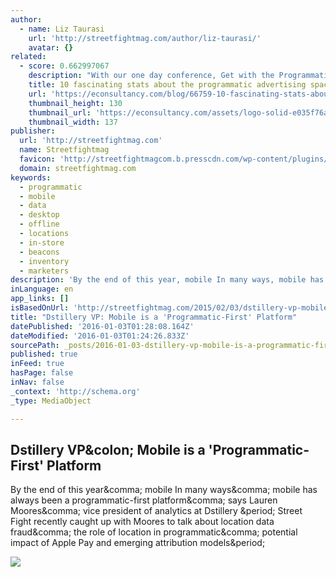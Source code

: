 ```yaml
---
author:
  - name: Liz Taurasi
    url: 'http://streetfightmag.com/author/liz-taurasi/'
    avatar: {}
related:
  - score: 0.662997067
    description: "With our one day conference, Get with the Programmatic, coming up later this year, I thought I'd take a look at some of the most interesting programmatic advertising stats from this month. This is according to our report titled The Role of DMPs in the Era of Data-Driven Advertising, created in partnership with Oracle Marketing Cloud."
    title: 10 fascinating stats about the programmatic advertising space
    url: 'https://econsultancy.com/blog/66759-10-fascinating-stats-about-the-programmatic-advertising-space/'
    thumbnail_height: 130
    thumbnail_url: 'https://econsultancy.com/assets/logo-solid-e035f76a817a37a234ac6937b85ff1db.png'
    thumbnail_width: 137
publisher:
  url: 'http://streetfightmag.com'
  name: Streetfightmag
  favicon: 'http://streetfightmagcom.b.presscdn.com/wp-content/plugins/streetfight/favicon.ico'
  domain: streetfightmag.com
keywords:
  - programmatic
  - mobile
  - data
  - desktop
  - offline
  - locations
  - in-store
  - beacons
  - inventory
  - marketers
description: 'By the end of this year, mobile In many ways, mobile has always been a programmatic-first platform, says Lauren Moores, vice president of analytics at Dstillery . Street Fight recently caught up with Moores to talk about location data fraud, the role of location in programmatic, potential impact of Apple Pay and emerging attribution models.'
inLanguage: en
app_links: []
isBasedOnUrl: 'http://streetfightmag.com/2015/02/03/dstillery-vp-mobile-is-a-programmatic-first-platform/'
title: "Dstillery VP: Mobile is a 'Programmatic-First' Platform"
datePublished: '2016-01-03T01:28:08.164Z'
dateModified: '2016-01-03T01:24:26.833Z'
sourcePath: _posts/2016-01-03-dstillery-vp-mobile-is-a-programmatic-first-platform.md
published: true
inFeed: true
hasPage: false
inNav: false
_context: 'http://schema.org'
_type: MediaObject

---
```

<article style=""><h1>Dstillery VP&amp;colon; Mobile is a 'Programmatic-First' Platform</h1><p>By the end of this year&amp;comma; mobile In many ways&amp;comma; mobile has always been a programmatic-first platform&amp;comma; says Lauren Moores&amp;comma; vice president of analytics at Dstillery &amp;period; Street Fight recently caught up with Moores to talk about location data fraud&amp;comma; the role of location in programmatic&amp;comma; potential impact of Apple Pay and emerging attribution models&amp;period;</p><img src="http://streetfightmagcom.b.presscdn.com/wp-content/uploads/63a4d9ce611b435aaa43671dec55823f-500x483.jpg" /></article>